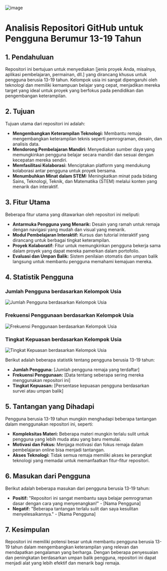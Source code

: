 ![image](https://github.com/oppo11210/teanager/assets/136735457/f08be978-e10c-4eb9-926b-c0eaf6933f49)

# Analisis Repositori GitHub untuk Pengguna Berumur 13-19 Tahun

## 1. Pendahuluan
Repositori ini bertujuan untuk menyediakan [jenis proyek Anda, misalnya, aplikasi pembelajaran, permainan, dll.] yang dirancang khusus untuk pengguna berusia 13-19 tahun. Kelompok usia ini sangat dipengaruhi oleh teknologi dan memiliki kemampuan belajar yang cepat, menjadikan mereka target yang ideal untuk proyek yang berfokus pada pendidikan dan pengembangan keterampilan.

## 2. Tujuan
Tujuan utama dari repositori ini adalah:
- **Mengembangkan Keterampilan Teknologi:** Membantu remaja mengembangkan keterampilan teknis seperti pemrograman, desain, dan analisis data.
- **Mendorong Pembelajaran Mandiri:** Menyediakan sumber daya yang memungkinkan pengguna belajar secara mandiri dan sesuai dengan kecepatan mereka sendiri.
- **Memfasilitasi Kolaborasi:** Menciptakan platform yang mendukung kolaborasi antar pengguna untuk proyek bersama.
- **Menumbuhkan Minat dalam STEM:** Meningkatkan minat pada bidang Sains, Teknologi, Teknik, dan Matematika (STEM) melalui konten yang menarik dan interaktif.

## 3. Fitur Utama
Beberapa fitur utama yang ditawarkan oleh repositori ini meliputi:
- **Antarmuka Pengguna yang Menarik:** Desain yang ramah untuk remaja dengan navigasi yang mudah dan visual yang menarik.
- **Modul Pembelajaran Interaktif:** Kursus dan tutorial interaktif yang dirancang untuk berbagai tingkat keterampilan.
- **Proyek Kolaboratif:** Fitur untuk memungkinkan pengguna bekerja sama dalam proyek yang dapat mereka pamerkan dalam portofolio.
- **Evaluasi dan Umpan Balik:** Sistem penilaian otomatis dan umpan balik langsung untuk membantu pengguna memahami kemajuan mereka.

## 4. Statistik Pengguna

### Jumlah Pengguna berdasarkan Kelompok Usia
![Jumlah Pengguna berdasarkan Kelompok Usia](statistik_pengguna.png)

### Frekuensi Penggunaan berdasarkan Kelompok Usia
![Frekuensi Penggunaan berdasarkan Kelompok Usia](statistik_pengguna.png)

### Tingkat Kepuasan berdasarkan Kelompok Usia
![Tingkat Kepuasan berdasarkan Kelompok Usia](statistik_pengguna.png)

Berikut adalah beberapa statistik tentang pengguna berusia 13-19 tahun:
- **Jumlah Pengguna:** [Jumlah pengguna remaja yang terdaftar]
- **Frekuensi Penggunaan:** [Data tentang seberapa sering mereka menggunakan repositori ini]
- **Tingkat Kepuasan:** [Persentase kepuasan pengguna berdasarkan survei atau umpan balik]

## 5. Tantangan yang Dihadapi
Pengguna berusia 13-19 tahun mungkin menghadapi beberapa tantangan dalam menggunakan repositori ini, seperti:
- **Kompleksitas Materi:** Beberapa materi mungkin terlalu sulit untuk pengguna yang lebih muda atau yang baru memulai.
- **Motivasi dan Fokus:** Menjaga motivasi dan fokus remaja dalam pembelajaran online bisa menjadi tantangan.
- **Akses Teknologi:** Tidak semua remaja memiliki akses ke perangkat teknologi yang memadai untuk memanfaatkan fitur-fitur repositori.

## 6. Masukan dari Pengguna
Berikut adalah beberapa masukan dari pengguna berusia 13-19 tahun:
- **Positif:** "Repositori ini sangat membantu saya belajar pemrograman dasar dengan cara yang menyenangkan!" - [Nama Pengguna]
- **Negatif:** "Beberapa tantangan terlalu sulit dan saya kesulitan menyelesaikannya." - [Nama Pengguna]

## 7. Kesimpulan
Repositori ini memiliki potensi besar untuk membantu pengguna berusia 13-19 tahun dalam mengembangkan keterampilan yang relevan dan mendapatkan pengalaman yang berharga. Dengan beberapa penyesuaian dan peningkatan berdasarkan umpan balik pengguna, repositori ini dapat menjadi alat yang lebih efektif dan menarik bagi remaja.
